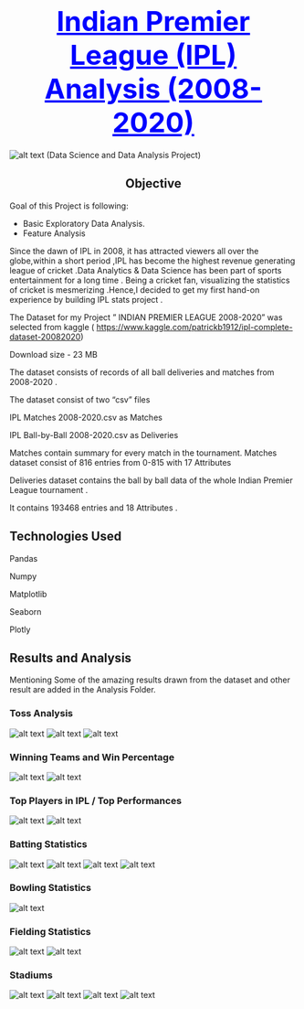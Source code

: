 <h1><font size="+5" color=BLUE><b> <center><u> Indian Premier League (IPL) Analysis (2008-2020) </u></center></b></font></h1>

![alt text](Analysis/logo.jpg?raw=true)
(Data Science and Data Analysis Project)

<h2 class="list-group-item list-group-item-action active" data-toggle="list"  role="tab" aria-controls="home"> <center>Objective  </center></h2>

Goal of this Project is following:

- Basic Exploratory Data Analysis.
- Feature Analysis

Since the dawn of IPL in 2008, it has attracted viewers all over the globe,within a short period ,IPL has become the highest revenue generating league of cricket .Data Analytics & Data Science has been part of sports entertainment for a long time . Being a cricket fan, visualizing the statistics of cricket is mesmerizing .Hence,I decided to get my first hand-on experience by building IPL stats project .


The Dataset for my Project ” INDIAN PREMIER LEAGUE 2008-2020” was selected from kaggle ( https://www.kaggle.com/patrickb1912/ipl-complete-dataset-20082020)

Download size - 23 MB

The dataset consists of records of all ball deliveries and matches from 2008-2020 .

The dataset consist of two “csv” files 

IPL Matches 2008-2020.csv as Matches

IPL Ball-by-Ball 2008-2020.csv as Deliveries

Matches contain summary for every match in the tournament.
Matches dataset consist of 816 entries from 0-815 with 17 Attributes 

Deliveries dataset contains the ball by ball data of the whole Indian Premier League tournament .

It contains 193468 entries and 18 Attributes .

<h2>Technologies Used</h2>

Pandas

Numpy

Matplotlib

Seaborn

Plotly

<h2>Results and Analysis</h2>

Mentioning Some of the amazing results drawn from the dataset and other result are added in the Analysis Folder.

<h3>Toss Analysis</h3>

![alt text](Analysis/tossDecisionPercentage.png?raw=true)
![alt text](Analysis/matchDecisionAfterTossWin.png?raw=true)
![alt text](Analysis/batFirstBallFirst.png?raw=true)

<h3>Winning Teams and Win Percentage</h3>

![alt text](Analysis/winningTeams.png?raw=true)
![alt text](Analysis/winPercentage.png?raw=true)

<h3>Top Players in IPL / Top Performances</h3>

![alt text](Analysis/manOfTheMatch.png?raw=true)
![alt text](Analysis/top20Performance.png?raw=true)


<h3>Batting Statistics</h3>

![alt text](Analysis/HighestRunsScored.png?raw=true)
![alt text](Analysis/strikeRate.png?raw=true)
![alt text](Analysis/battingStats.png?raw=true)
![alt text](Analysis/highestAverages.png?raw=true)

<h3>Bowling Statistics</h3>

![alt text](Analysis/bowlingStats.png?raw=true)

<h3>Fielding Statistics</h3>

![alt text](Analysis/fieldingStats.png?raw=true)
![alt text](Analysis/topFielders.png?raw=true)

<h3>Stadiums</h3>

![alt text](Analysis/matchesPlayedAtDifferentStadiums.png?raw=true)
![alt text](Analysis/miMatches.png?raw=true)
![alt text](Analysis/cskMatches.png?raw=true)
![alt text](Analysis/rcbMatches.png?raw=true)
